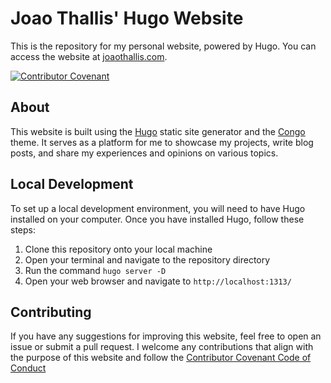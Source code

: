 # Joao Thallis' Hugo Website

This is the repository for my personal website, powered by Hugo. You can access the website at [joaothallis.com](https://joaothallis.com/).

[![Contributor Covenant](https://img.shields.io/badge/Contributor%20Covenant-2.1-4baaaa.svg)](code_of_conduct.md)

## About

This website is built using the [Hugo](https://gohugo.io/) static site generator and the [Congo](https://github.com/jpanther/congo/) theme. It serves as a platform for me to showcase my projects, write blog posts, and share my experiences and opinions on various topics.

## Local Development

To set up a local development environment, you will need to have Hugo installed on your computer. Once you have installed Hugo, follow these steps:

1. Clone this repository onto your local machine
2. Open your terminal and navigate to the repository directory
3. Run the command `hugo server -D`
4. Open your web browser and navigate to `http://localhost:1313/`

## Contributing

If you have any suggestions for improving this website, feel free to open an issue or submit a pull request. I welcome any contributions that align with the purpose of this website and follow the [Contributor Covenant Code of Conduct](https://www.contributor-covenant.org/version/2/1/code_of_conduct/)
